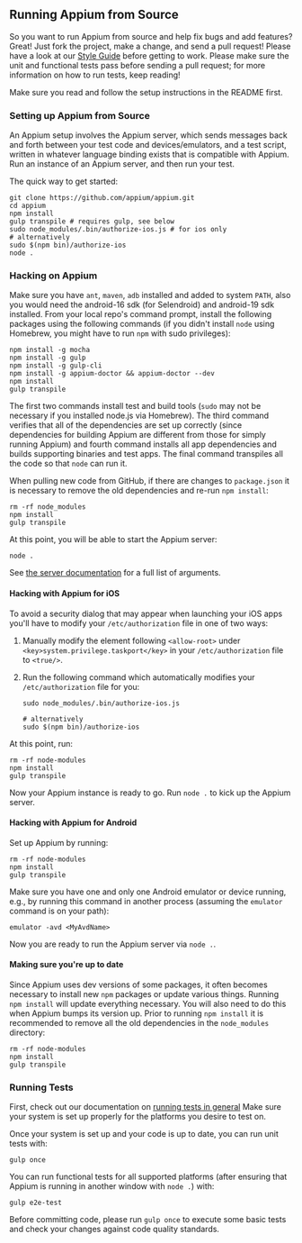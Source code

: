 ## Running Appium from Source

So you want to run Appium from source and help fix bugs and add features?
Great! Just fork the project, make a change, and send a pull request! Please
have a look at our [Style Guide](style-guide-2.0.md) before getting to work.
Please make sure the unit and functional tests pass before sending a pull
request; for more information on how to run tests, keep reading!

Make sure you read and follow the setup instructions in the README first.

### Setting up Appium from Source

An Appium setup involves the Appium server, which sends messages back and forth
between your test code and devices/emulators, and a test script, written in
whatever language binding exists that is compatible with Appium. Run an
instance of an Appium server, and then run your test.

The quick way to get started:

```center
git clone https://github.com/appium/appium.git
cd appium
npm install
gulp transpile # requires gulp, see below
sudo node_modules/.bin/authorize-ios.js # for ios only
# alternatively
sudo $(npm bin)/authorize-ios
node .
```

### Hacking on Appium

Make sure you have `ant`, `maven`, `adb` installed and added to system `PATH`, also you
would need the android-16 sdk (for Selendroid) and android-19 sdk installed.
From your local repo's command prompt, install the following packages using the
following commands (if you didn't install `node` using Homebrew, you might have
to run `npm` with sudo privileges):

```center
npm install -g mocha
npm install -g gulp
npm install -g gulp-cli
npm install -g appium-doctor && appium-doctor --dev
npm install
gulp transpile
```

The first two commands install test and build tools (`sudo` may not be
necessary if you installed node.js via Homebrew). The third command verifies
that all of the dependencies are set up correctly (since dependencies for
building Appium are different from those for simply running Appium) and fourth
command installs all app dependencies and builds supporting binaries and test
apps. The final command transpiles all the code so that `node` can run it.

When pulling new code from GitHub, if there are changes to `package.json` it
is necessary to remove the old dependencies and re-run `npm install`:

```center
rm -rf node_modules
npm install
gulp transpile
```

At this point, you will be able to start the Appium server:

```center
node .
```

See [the server documentation](/docs/en/writing-running-appium/server-args.md)
for a full list of arguments.

#### Hacking with Appium for iOS

To avoid a security dialog that may appear when launching your iOS apps you'll
have to modify your `/etc/authorization` file in one of two ways:

1. Manually modify the element following `<allow-root>` under `<key>system.privilege.taskport</key>`
   in your `/etc/authorization` file to `<true/>`.

2. Run the following command which automatically modifies your
   `/etc/authorization` file for you:

    ```center
    sudo node_modules/.bin/authorize-ios.js
    
    # alternatively
	sudo $(npm bin)/authorize-ios
	```

At this point, run:

```center
rm -rf node-modules
npm install
gulp transpile
```

Now your Appium instance is ready to go. Run `node .` to kick up the Appium server.

#### Hacking with Appium for Android

Set up Appium by running:

```center
rm -rf node-modules
npm install
gulp transpile
```

Make sure you have one and only one Android emulator or device running, e.g.,
by running this command in another process (assuming the `emulator` command is
on your path):

```center
emulator -avd <MyAvdName>
```

Now you are ready to run the Appium server via `node .`.

#### Making sure you're up to date

Since Appium uses dev versions of some packages, it often becomes necessary to
install new `npm` packages or update various things. Running `npm install` will
update everything necessary. You will also need to do this when Appium bumps
its version up. Prior to running `npm install` it is recommended to remove
all the old dependencies in the `node_modules` directory:

```center
rm -rf node-modules
npm install
gulp transpile
```

### Running Tests

First, check out our documentation on [running tests in
general](/docs/en/writing-running-appium/running-tests.md) Make sure your
system is set up properly for the platforms you desire to test on.

Once your system is set up and your code is up to date, you can run unit tests
with:

```center
gulp once
```

You can run functional tests for all supported platforms (after ensuring that
Appium is running in another window with `node .`) with:

```center
gulp e2e-test
```

Before committing code, please run `gulp once` to execute some basic tests and
check your changes against code quality standards.
